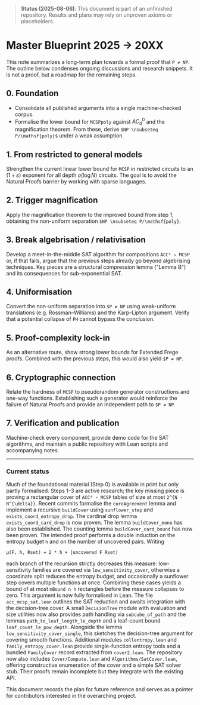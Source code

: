 > **Status (2025-08-06)**: This document is part of an unfinished repository. Results and plans may rely on unproven axioms or placeholders.
>
# Master Blueprint 2025 → 20XX

This note summarizes a long-term plan towards a formal proof that `P ≠ NP`.
The outline below condenses ongoing discussions and research snippets.  It is
not a proof, but a roadmap for the remaining steps.

## 0. Foundation

* Consolidate all published arguments into a single machine-checked corpus.
* Formalise the lower bound for `MCSPpoly` against $AC^0_d$ and the
  magnification theorem.  From these, derive
  `$NP \nsubseteq P/\mathsf{poly}$` under a weak assumption.

## 1. From restricted to general models

Strengthen the current linear lower bound for `MCSP` in restricted circuits to
an $(1+\varepsilon)$ exponent for all depth $o(\log N)$ circuits.  The goal is
to avoid the Natural Proofs barrier by working with sparse languages.

## 2. Trigger magnification

Apply the magnification theorem to the improved bound from step 1, obtaining the
non-uniform separation `$NP \nsubseteq P/\mathsf{poly}`.

## 3. Break algebrisation / relativisation

Develop a meet-in-the-middle SAT algorithm for compositions `ACC⁰ ∘ MCSP` or, if
that fails, argue that the previous steps already go beyond algebrising
techniques.  Key pieces are a structural compression lemma ("Lemma B") and its
consequences for sub-exponential SAT.

## 4. Uniformisation

Convert the non-uniform separation into `$P ≠ NP` using weak-uniform
translations (e.g. Rossman–Williams) and the Karp–Lipton argument.  Verify that
a potential collapse of `PH` cannot bypass the conclusion.

## 5. Proof-complexity lock-in

As an alternative route, show strong lower bounds for Extended Frege proofs.
Combined with the previous steps, this would also yield `$P ≠ NP`.

## 6. Cryptographic connection

Relate the hardness of `MCSP` to pseudorandom generator constructions and
one-way functions.  Establishing such a generator would reinforce the failure of
Natural Proofs and provide an independent path to `$P ≠ NP`.

## 7. Verification and publication

Machine-check every component, provide demo code for the SAT algorithms, and
maintain a public repository with Lean scripts and accompanying notes.

---

### Current status

Much of the foundational material (Step 0) is available in print but only partly
formalised.  Steps 1–3 are active research; the key missing piece is proving a
rectangular cover of `ACC⁰ ∘ MCSP` tables of size at most `2^{N - N^{\delta}}`.
Recent commits formalise the `coreAgreement` lemma and implement a recursive `buildCover` using `sunflower_step` and `exists_coord_entropy_drop`.  The cardinal drop lemma `exists_coord_card_drop` is now proven.  The lemma `buildCover_mono` has also been established.  The counting lemma `buildCover_card_bound` has now been proven.
The intended proof performs a double induction on the entropy budget `h` and on
the number of uncovered pairs.  Writing

```
μ(F, h, Rset) = 2 * h + |uncovered F Rset|
```

each branch of the recursion strictly decreases this measure:
low-sensitivity families are covered via `low_sensitivity_cover`, otherwise a
coordinate split reduces the entropy budget, and occasionally a sunflower step
covers multiple functions at once.  Combining these cases yields a bound of at
most `mBound n h` rectangles before the measure collapses to zero.  This argument is now fully formalised in Lean.  The file `acc_mcsp_sat.lean` outlines the SAT reduction and awaits integration with the decision-tree cover.
A small `DecisionTree` module with evaluation and size utilities now also
provides path handling via `subcube_of_path` and the lemmas
`path_to_leaf_length_le_depth` and a leaf-count bound `leaf_count_le_pow_depth`.
Alongside the lemma `low_sensitivity_cover_single`,
this sketches the decision-tree argument for covering smooth functions.
Additional modules `collentropy.lean` and `family_entropy_cover.lean` provide
single-function entropy tools and a bundled `FamilyCover` record extracted from
`cover2.lean`.
The repository now also includes `Cover/Compute.lean` and
`Algorithms/SatCover.lean`, offering constructive enumeration of the cover and a
simple SAT solver stub.  Their proofs remain incomplete but they integrate with
the existing API.

This document records the plan for future reference and serves as a pointer for
contributors interested in the overarching project.
